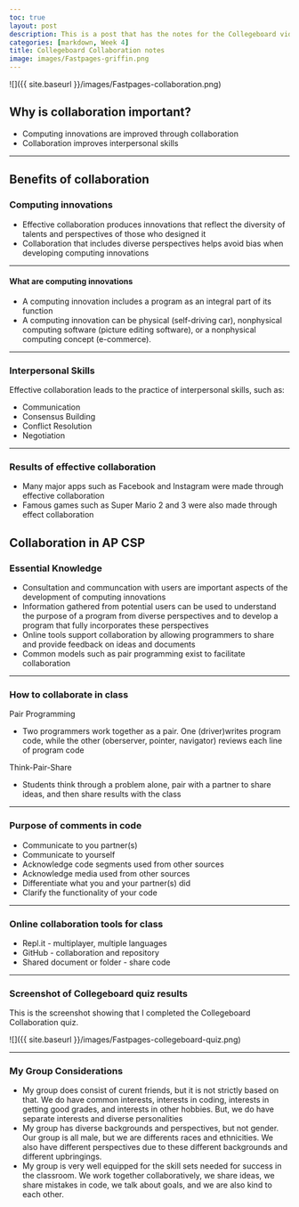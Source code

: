```yaml
---
toc: true
layout: post
description: This is a post that has the notes for the Collegeboard videos on collaboration
categories: [markdown, Week 4]
title: Collegeboard Collaboration notes
image: images/Fastpages-griffin.png
---
```


![]({{ site.baseurl }}/images/Fastpages-collaboration.png)

## Why is collaboration important?
- Computing innovations are improved through collaboration
- Collaboration improves interpersonal skills

---

## Benefits of collaboration

### Computing innovations
- Effective collaboration produces innovations that reflect the diversity of talents and perspectives of those who designed it
- Collaboration that includes diverse perspectives helps avoid bias when developing computing innovations

---

#### What are computing innovations
- A computing innovation includes a program as an integral part of its function
- A computing innovation can be physical (self-driving car), nonphysical computing software (picture editing software), or a nonphysical computing concept (e-commerce).

---

### Interpersonal Skills
Effective collaboration leads to the practice of interpersonal skills, such as:
  - Communication
  - Consensus Building
  - Conflict Resolution
  - Negotiation

---

### Results of effective collaboration
- Many major apps such as Facebook and Instagram were made through effective collaboration
- Famous games such as Super Mario 2 and 3 were also made through effect collaboration

## Collaboration in AP CSP

### Essential Knowledge
- Consultation and communcation with users are important aspects of the development of computing innovations
- Information gathered from potential users can be used to understand the purpose of a program from diverse perspectives and to develop a program that fully incorporates these perspectives
- Online tools support collaboration by allowing programmers to share and provide feedback on ideas and documents
- Common models such as pair programming exist to facilitate collaboration

---

### How to collaborate in class

Pair Programming
- Two programmers work together as a pair. One (driver)writes program code, while the other (oberserver, pointer, navigator) reviews each line of program code

Think-Pair-Share
- Students think through a problem alone, pair with a partner to share ideas, and then share results with the class

---

### Purpose of comments in code
- Communicate to you partner(s)
- Communicate to yourself
- Acknowledge code segments used from other sources
- Acknowledge media used from other sources
- Differentiate what you and your partner(s) did
- Clarify the functionality of your code

---

### Online collaboration tools for class
- Repl.it - multiplayer, multiple languages
- GitHub - collaboration and repository
- Shared document or folder - share code

---

### Screenshot of Collegeboard quiz results

This is the screenshot showing that I completed the Collegeboard Collaboration quiz.

![]({{ site.baseurl }}/images/Fastpages-collegeboard-quiz.png)

---

### My Group Considerations
- My group does consist of curent friends, but it is not strictly based on that. We do have common interests, interests in coding, interests in getting good grades, and interests in other hobbies. But, we do have separate interests and diverse personalities
- My group has diverse backgrounds and perspectives, but not gender. Our group is all male, but we are differents races and ethnicities. We also have different perspectives due to these different backgrounds and different upbringings.
- My group is very well equipped for the skill sets needed for success in the classroom. We work together collaboratively, we share ideas, we share mistakes in code, we talk about goals, and we are also kind to each other.